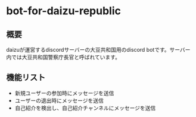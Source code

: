 # bot-for-daizu-republic
## 概要
daizuが運営するdiscordサーバーの大豆共和国用のdiscord botです。サーバー内では大豆共和国警察庁長官と呼ばれています。
## 機能リスト
- 新規ユーザーの参加時にメッセージを送信
- ユーザーの退出時にメッセージを送信
- 自己紹介を検出し、自己紹介チャンネルにメッセージを送信
